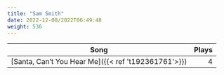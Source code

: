 ```yaml
---
title: "Sam Smith"
date: 2022-12-08/2022T06:49:48
weight: 536
---
```




 Song | Plays 
----- | -----:
[Santa, Can’t You Hear Me]({{< ref 't192361761'>}}) | 4
